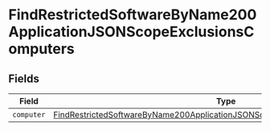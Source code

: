 # FindRestrictedSoftwareByName200ApplicationJSONScopeExclusionsComputers


## Fields

| Field                                                                                                                                                                                       | Type                                                                                                                                                                                        | Required                                                                                                                                                                                    | Description                                                                                                                                                                                 |
| ------------------------------------------------------------------------------------------------------------------------------------------------------------------------------------------- | ------------------------------------------------------------------------------------------------------------------------------------------------------------------------------------------- | ------------------------------------------------------------------------------------------------------------------------------------------------------------------------------------------- | ------------------------------------------------------------------------------------------------------------------------------------------------------------------------------------------- |
| `computer`                                                                                                                                                                                  | [FindRestrictedSoftwareByName200ApplicationJSONScopeExclusionsComputersComputer](../../models/operations/findrestrictedsoftwarebyname200applicationjsonscopeexclusionscomputerscomputer.md) | :heavy_minus_sign:                                                                                                                                                                          | N/A                                                                                                                                                                                         |